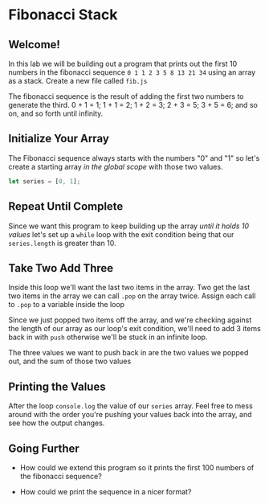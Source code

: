 # Fibonacci Stack

## Welcome!

In this lab we will be building out a program that prints out the first 10 numbers in the fibonacci sequence `0 1 1 2 3 5 8 13 21 34` using an array as a stack. Create a new file called `fib.js`

The fibonacci sequence is the result of adding the first two numbers to generate the third. 0 + 1 = 1; 1 + 1 = 2; 1 + 2 = 3; 2 + 3 = 5; 3 + 5 = 6; and so on, and so forth until infinity.

## Initialize Your Array

The Fibonacci sequence always starts with the numbers "0" and "1" so let's create a starting array *in the global scope* with those two values.

```js
let series = [0, 1];
```

## Repeat Until Complete

Since we want this program to keep building up the array *until it holds 10 values* let's set up a `while` loop with the exit condition being that our `series.length` is greater than 10.

## Take Two Add Three

Inside this loop we'll want the last two items in the array. Two get the last two items in the array we can call `.pop` on the array twice. Assign each call to `.pop` to a variable inside the loop

Since we just popped two items off the array, and we're checking against the length of our array as our loop's exit condition, we'll need to add 3 items back in with `push` otherwise we'll be stuck in an infinite loop.

The three values we want to push back in are the two values we popped out, and the sum of those two values

## Printing the Values

After the loop `console.log` the value of our `series` array. Feel free to mess around with the order you're pushing your values back into the array, and see how the output changes.

## Going Further

- How could we extend this program so it prints the first 100 numbers of the fibonacci sequence?

- How could we print the sequence in a nicer format?
